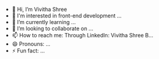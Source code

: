 - 👋 Hi, I’m Vivitha Shree
- 👀 I'm interested in front-end development ...
- 🌱 I’m currently learning ...
- 💞️ I’m looking to collaborate on ...
- 📫 How to reach me: Through LinkedIn: Vivitha Shree B...
- 😄 Pronouns: ...
- ⚡ Fun fact: ...

<!---
12dnoreman/12dnoreman is a ✨ special ✨ repository because its `README.md` (this file) appears on your GitHub profile.
You can click the Preview link to take a look at your changes.
--->
